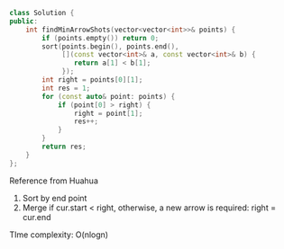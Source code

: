 ```cpp
class Solution {
public:
    int findMinArrowShots(vector<vector<int>>& points) {
        if (points.empty()) return 0;
        sort(points.begin(), points.end(),
             [](const vector<int>& a, const vector<int>& b) {
                return a[1] < b[1];                 
             });
        int right = points[0][1];
        int res = 1;
        for (const auto& point: points) {
            if (point[0] > right) {
                right = point[1];
                res++;
            }
        }
        return res;
    }
};
```

Reference from Huahua

1. Sort by end point
2. Merge if cur.start < right,
    otherwise, a new arrow is required: right = cur.end

TIme complexity: O(nlogn)
